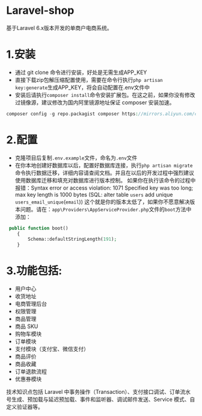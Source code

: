 # Laravel-shop
基于Laravel 6.x版本开发的单商户电商系统。
# 1.安装
- 通过 git clone 命令进行安装，好处是无需生成APP_KEY
- 直接下载zip包解压缩配置使用，需要在命令行执行```php artisan key:generate```生成APP_KEY，将会自动配置在.env文件中
- 安装后请执行```composer install```命令安装扩展包。在这之前，如果你没有修改过镜像源，建议修改为国内阿里镜源地址保证 composer 安装加速。
```php
composer config -g repo.packagist composer https://mirrors.aliyun.com/composer/
```
# 2.配置
- 克隆项目后复制```.env.example```文件，命名为```.env```文件
- 在你本地创建好数据库以后，配置好数据库连接，执行```php artisan migrate```命令执行数据迁移，详细内容请查阅文档。并且在以后的开发过程中强烈建议使用数据库迁移和填充对数据库进行版本控制。
如果你在执行该命令的过程中报错：Syntax error or access violation: 1071 Specified key was too long; max key length is 1000 bytes (SQL: alter table `users` add unique `users_email_unique`(`email`))
这个就是你的版本太低了，如果你不愿意解决版本问题。请在：```app\Providers\AppServiceProvider.php```文件的```boot```方法中添加：
```php
 public function boot()
    {
        Schema::defaultStringLength(191);
    }

```

# 3.功能包括:
- 用户中心
- 收货地址
- 电商管理后台
- 权限管理
- 商品管理
- 商品 SKU
- 购物车模块
- 订单模块
- 支付模块（支付宝、微信支付）
- 商品评价
- 商品收藏
- 订单退款流程
- 优惠券模块

技术知识点包括 Laravel 中事务操作（Transaction）、支付接口调试、订单流水号生成、预加载与延迟预加载、事件和监听器、调试邮件发送、Service 模式、自定义验证器等。
